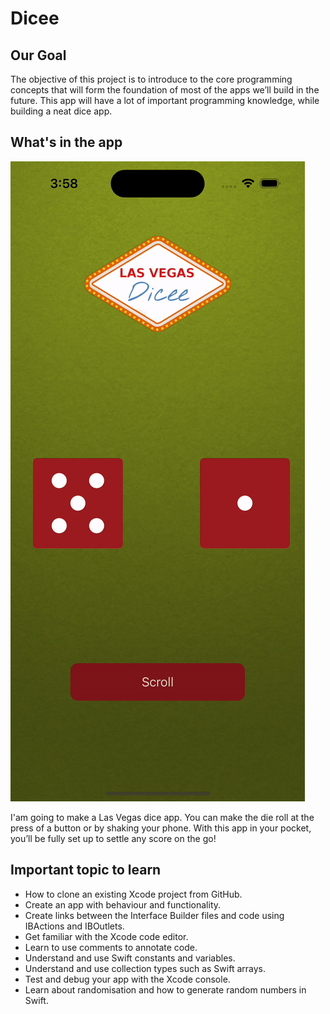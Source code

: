 # Dicee

## Our Goal

The objective of this project is to introduce to the core programming concepts that will form the foundation of most of the apps we’ll build in the future. This app will have a lot of important programming knowledge, while building a neat dice app.

## What's in the app
[![Watch the video](Documentation/Roll.gif)](Documentation/Roll.gif)

I'am going to make a Las Vegas dice app. You can make the die roll at the press of a button or by shaking your phone. With this app in your pocket, you’ll be fully set up to settle any score on the go!


## Important topic to learn

* How to clone an existing Xcode project from GitHub.
* Create an app with behaviour and functionality.
* Create links between the Interface Builder files and code using IBActions and IBOutlets.
* Get familiar with the Xcode code editor.
*  Learn to use comments to annotate code.
* Understand and use Swift constants and variables.
* Understand and use collection types such as Swift arrays.
* Test and debug your app with the Xcode console.
* Learn about randomisation and how to generate random numbers in Swift.
